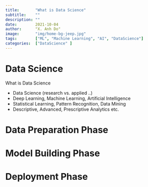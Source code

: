 ```yaml
---
title:       "What is Data Science"
subtitle:    ""
description: ""
date:        2021-10-04
author:      "X. Anh Do"
image:       "img/home-bg-jeep.jpg"
tags:        ["ML", "Machine Learning", "AI", "DataScience"]
categories:  ["DataScience" ]
---
```


# Data Science

What is Data Science

- Data Science (research vs. applied ..)
- Deep Learning, Machine Learning, Artificial Intelligence
- Statistical Learning, Pattern Recognition, Data Mining
- Descriptive, Advanced, Prescriptive Analytics etc.

# Data Preparation Phase

# Model Building Phase

# Deployment Phase